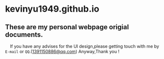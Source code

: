 # kevinyu1949.github.io
##		These are my personal webpage origial documents.
    	If you have any advises for the UI design,please getting touch with me by `E-mail` or `QQ`.(1391150886@qq.com)
   		Anyway,Thank you !

